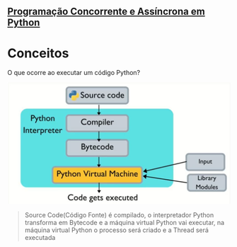 ## [Programação Concorrente e Assíncrona em Python](https://www.udemy.com/course/programacao-concorrente-e-assincrona-com-python/)

# Conceitos

O que ocorre ao executar um código Python?

![pythoncompiler](image.png)

> Source Code(Código Fonte) é compilado, o interpretador Python transforma em Bytecode e a máquina virtual Python vai executar, na máquina virtual Python o processo será criado e a Thread será executada

